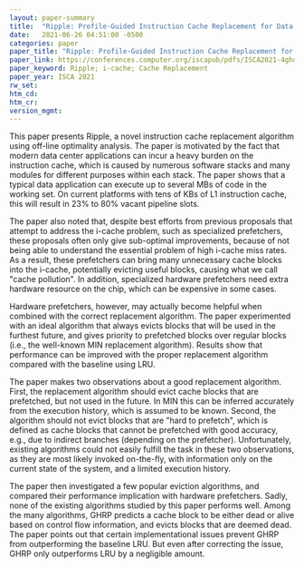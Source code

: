 ```yaml
---
layout: paper-summary
title:  "Ripple: Profile-Guided Instruction Cache Replacement for Data Center Applications"
date:   2021-06-26 04:51:00 -0500
categories: paper
paper_title: "Ripple: Profile-Guided Instruction Cache Replacement for Data Center Applications"
paper_link: https://conferences.computer.org/iscapub/pdfs/ISCA2021-4ghucdBnCWYB7ES2Pe4YdT/333300a734/333300a734.pdf
paper_keyword: Ripple; i-cache; Cache Replacement
paper_year: ISCA 2021
rw_set:
htm_cd:
htm_cr:
version_mgmt:
---
```


This paper presents Ripple, a novel instruction cache replacement algorithm using off-line optimality analysis.
The paper is motivated by the fact that modern data center applications can incur a heavy burden on the instruction
cache, which is caused by numerous software stacks and many modules for different purposes within each stack.
The paper shows that a typical data application can execute up to several MBs of code in the working set.
On current platforms with tens of KBs of L1 instruction cache, this will result in 23% to 80% vacant pipeline slots.

The paper also noted that, despite best efforts from previous proposals that attempt to address the i-cache problem,
such as specialized prefetchers, these proposals often only give sub-optimal improvements, because of not being
able to understand the essential problem of high i-cache miss rates.
As a result, these prefetchers can bring many unnecessary cache blocks into the i-cache, potentially evicting
useful blocks, causing what we call "cache pollution". 
In addition, specialized hardware prefetchers need extra hardware resource on the chip, which can be expensive 
in some cases.

Hardware prefetchers, however, may actually become helpful when combined with the correct replacement algorithm.
The paper experimented with an ideal algorithm that always evicts blocks that will be used in the furthest future,
and gives priority to prefetched blocks over regular blocks (i.e., the well-known MIN replacement algorithm). 
Results show that performance can be improved with the proper replacement algorithm compared with the baseline
using LRU.

The paper makes two observations about a good replacement algorithm. 
First, the replacement algorithm should evict cache blocks that are prefetched, but not used in the future. In
MIN this can be inferred accurately from the execution history, which is assumed to be known.
Second, the algorithm should not evict blocks that are "hard to prefetch", which is defined as cache blocks
that cannot be prefetched with good accuracy, e.g., due to indirect branches (depending on the prefetcher).
Unfortunately, existing algorithms could not easily fulfill the task in these two observations, as they are 
most likely invoked on-the-fly, with information only on the current state of the system, and a limited execution 
history.

The paper then investigated a few popular eviction algorithms, and compared their performance implication with hardware 
prefetchers. Sadly, none of the existing algorithms studied by this paper performs well.
Among the many algorithms, GHRP predicts a cache block to be either dead or alive based on control flow information,
and evicts blocks that are deemed dead. The paper points out that certain implementational issues prevent GHRP
from outperforming the baseline LRU. But even after correcting the issue, GHRP only outperforms LRU by a negligible 
amount.

